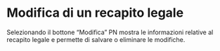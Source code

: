 # Modifica di un recapito legale

Selezionando il bottone “Modifica” PN mostra le informazioni relative al recapito legale e permette di salvare o eliminare le modifiche.
